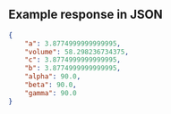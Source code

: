 

## Example response in JSON

```json
{
    "a": 3.8774999999999995, 
    "volume": 58.298236734375, 
    "c": 3.8774999999999995, 
    "b": 3.8774999999999995, 
    "alpha": 90.0, 
    "beta": 90.0, 
    "gamma": 90.0
}
```

